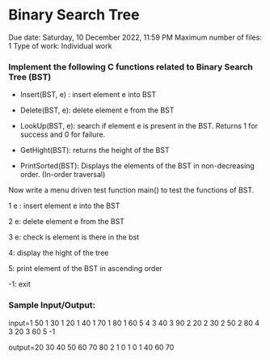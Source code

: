 # Binary Search Tree
 Due date: Saturday, 10 December 2022, 11:59 PM
 Maximum number of files: 1
Type of work:  Individual work
### Implement the following C functions related to Binary Search Tree (BST)

- Insert(BST, e) : insert element e into BST

- Delete(BST, e): delete element e from the BST

- LookUp(BST, e): search if element e is present in the BST. Returns 1 for success and 0 for failure.

- GetHight(BST): returns the height of the BST

- PrintSorted(BST): Displays the elements of the BST in non-decreasing order. (In-order traversal)

 

Now write a menu driven test function main() to test the functions of BST.

1 e : insert element e into the BST

2 e: delete element e from the BST

3 e: check is element is there in the bst

4: display the hight of the tree

5: print element of the BST in ascending order

-1: exit

### Sample Input/Output:

input=1 50 1 30 1 20 1 40 1 70 1 80 1 60 5 4 3 40 3 90 2 20 2 30 2 50 2 80 4 3 20 3 60 5 -1

output=20 30 40 50 60 70 80 2 1 0 1 0 1 40 60 70
